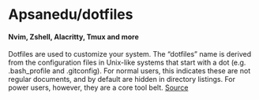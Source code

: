 # Apsanedu/dotfiles

#### Nvim, Zshell, Alacritty, Tmux and more

Dotfiles are used to customize your system. The “dotfiles” name is derived from the configuration files in Unix-like systems that start with a dot (e.g. .bash_profile and .gitconfig). For normal users, this indicates these are not regular documents, and by default are hidden in directory listings. For power users, however, they are a core tool belt. [Source](https://medium.com/@webprolific/getting-started-with-dotfiles-43c3602fd789)
